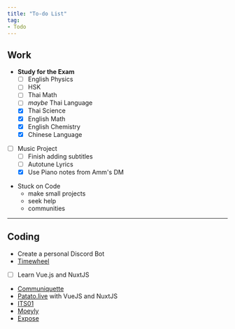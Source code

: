 ```yaml
---
title: "To-do List"
tag:
- Todo
---
```


## Work
- **Study for the Exam**
	- [ ] English Physics
	- [ ] HSK
	- [ ] Thai Math
	- [ ] *maybe* Thai Language
	- [x] Thai Science
	- [x] English Math
	- [x] English Chemistry
	- [x] Chinese Language

- [ ] Music Project
	- [ ] Finish adding subtitles
	- [ ] Autotune Lyrics
	- [x] Use Piano notes from Amm's DM
- Stuck on Code
	- make small projects
	- seek help
	- communities

---

## Coding
- Create a personal Discord Bot
- [Timewheel](./ideas/timewheel.md)
- [ ] Learn Vue.js and NuxtJS
- [Communiquette](ideas/communiquette.md)
- [Patato.live](work/patato) with VueJS and NuxtJS
- [ITS01](ideas/its01)
- [Moeyly](work/moeyly)
- [Expose](work/expose)
